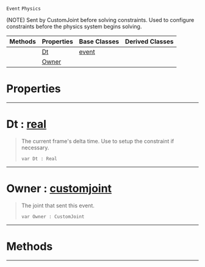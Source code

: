  `Event` `Physics`



(NOTE) Sent by CustomJoint before solving constraints. Used to configure constraints before the physics system begins solving.

|Methods|Properties|Base Classes|Derived Classes|
|---|---|---|---|
| |[ Dt](https://github.com/zeroengineteam/ZeroDocs/code_reference/class_reference/customjointevent.markdown#dt-zero-engine-documenta)|[event](https://github.com/zeroengineteam/ZeroDocs/code_reference/class_reference/event.markdown)| |
| |[ Owner](https://github.com/zeroengineteam/ZeroDocs/code_reference/class_reference/customjointevent.markdown#owner-zero-engine-docume)| | |


 #  Properties


---  
 #  Dt : [real](https://github.com/zeroengineteam/ZeroDocs/code_reference/zilch_base_types/real.markdown)

> The current frame's delta time. Use to setup the constraint if necessary.
> ``` lang=cpp, name=Zilch
> var Dt : Real


---  
 #  Owner : [customjoint](https://github.com/zeroengineteam/ZeroDocs/code_reference/class_reference/customjoint.markdown)

> The joint that sent this event.
> ``` lang=cpp, name=Zilch
> var Owner : CustomJoint


---  
 #  Methods


---  
 

 